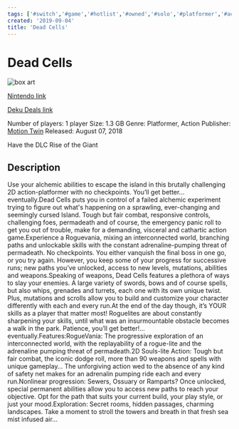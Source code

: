 ```yaml
---
tags: ['#switch','#game','#hotlist','#owned','#solo','#platformer','#action']
created: '2019-09-04'
title: 'Dead Cells'
---
```

# Dead Cells

![box art](https://assets.nintendo.com/image/upload/c_pad,f_auto,h_613,q_auto,w_1089/ncom/en_US/games/switch/d/dead-cells-switch/hero?v=2021042915)

[Nintendo link](https://www.nintendo.com/games/detail/dead-cells-switch/)

[Deku Deals link](https://www.dekudeals.com/items/dead-cells)

Number of players: 1 player
Size: 1.3 GB
Genre: Platformer, Action
Publisher: [Motion Twin](https://www.dekudeals.com/games?include[collection]=true&filter[publisher]=Motion+Twin)
Released: August 07, 2018

Have the DLC Rise of the Giant

## Description

Use your alchemic abilities to escape the island in this brutally challenging 2D action-platformer with no checkpoints. You’ll get better… eventually.Dead Cells puts you in control of a failed alchemic experiment trying to figure out what's happening on a sprawling, ever-changing and seemingly cursed Island. Tough but fair combat, responsive controls, challenging foes, permadeath and of course, the emergency panic roll to get you out of trouble, make for a demanding, visceral and cathartic action game.Experience a Roguevania, mixing an interconnected world, branching paths and unlockable skills with the constant adrenaline-pumping threat of permadeath. No checkpoints. You either vanquish the final boss in one go, or you try again. However, you keep some of your progress for successive runs; new paths you’ve unlocked, access to new levels, mutations, abilities and weapons.Speaking of weapons, Dead Cells features a plethora of ways to slay your enemies. A large variety of swords, bows and of course spells, but also whips, grenades and turrets, each one with its own unique twist. Plus, mutations and scrolls allow you to build and customize your character differently with each and every run.At the end of the day though, it’s YOUR skills as a player that matter most! Roguelites are about constantly sharpening your skills, until what was an insurmountable obstacle becomes a walk in the park. Patience, you’ll get better!… eventually.Features:RogueVania: The progressive exploration of an interconnected world, with the replayability of a rogue-lite and the adrenaline pumping threat of permadeath.2D Souls-lite Action: Tough but fair combat, the iconic dodge roll, more than 90 weapons and spells with unique gameplay… The unforgiving action wed to the absence of any kind of safety net makes for an adrenalin pumping ride each and every run.Nonlinear progression: Sewers, Ossuary or Ramparts? Once unlocked, special permanent abilities allow you to access new paths to reach your objective. Opt for the path that suits your current build, your play style, or just your mood.Exploration: Secret rooms, hidden passages, charming landscapes. Take a moment to stroll the towers and breath in that fresh sea mist infused air...
